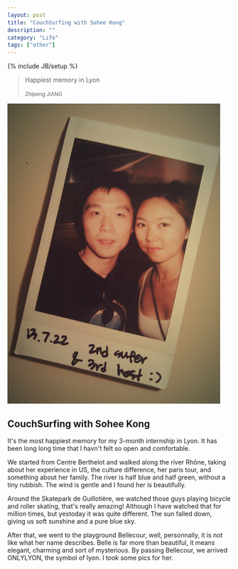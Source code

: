```yaml
---
layout: post
title: "CouchSurfing with Sohee Kong"
description: ""
category: "Life"
tags: ["other"]
---
```


{% include JB/setup %}

<blockquote>
	<p>Happiest memory in Lyon</p>
	<small>Zhipeng JIANG</small>
</blockquote>

![Profile](/assets/images/Sohee.jpg)

## CouchSurfing with Sohee Kong

It's the most happiest memory for my 3-month internship in Lyon. It has been long long time that I havn't  felt so open and comfortable.

We started from Centre Berthelot and walked along the river Rhône, taking about her experience in US, the culture difference, her paris tour, and something about her family. The river is half blue and half green, without a tiny rubbish. The wind is gentle and I found her is beautifully.

Around the Skatepark de Guillotière, we watched those guys playing bicycle and roller skating, that's really amazing! Although I have watched that for million times, but yestoday it was quite different. The sun falled down, giving us soft sunshine and a pure blue sky.

After that, we went to the playground Bellecour, well, personnally, it is not like what her name describes. Belle is far more than beautiful, it means elegant, charming and sort of mysterious. By passing Bellecour, we arrived ONLYLYON, the symbol of lyon. I took some pics for her.
